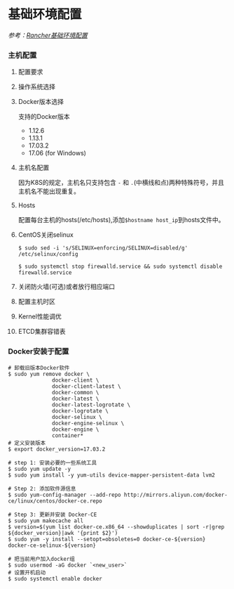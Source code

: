 # 基础环境配置

*参考：[Rancher基础环境配置](https://www.cnrancher.com/docs/rancher/v2.x/cn/installation/basic-environment-configuration/)*



### 主机配置

1. 配置要求

2. 操作系统选择

3. Docker版本选择

   支持的Docker版本

   - 1.12.6
   - 1.13.1
   - 17.03.2
   - 17.06 (for Windows)

4. 主机名配置

   因为K8S的规定，主机名只支持包含 `-` 和 `.`(中横线和点)两种特殊符号，并且主机名不能出现重复。

5. Hosts

   配置每台主机的hosts(/etc/hosts),添加`$hostname host_ip`到hosts文件中。

6. CentOS关闭selinux

   ```shell
   $ sudo sed -i 's/SELINUX=enforcing/SELINUX=disabled/g' /etc/selinux/config
   
   $ sudo systemctl stop firewalld.service && sudo systemctl disable firewalld.service

7. 关闭防火墙(可选)或者放行相应端口

8. 配置主机时区

9. Kernel性能调优

10. ETCD集群容错表



### Docker安装于配置

```shell
# 卸载旧版本Docker软件
$ sudo yum remove docker \
              docker-client \
              docker-client-latest \
              docker-common \
              docker-latest \
              docker-latest-logrotate \
              docker-logrotate \
              docker-selinux \
              docker-engine-selinux \
              docker-engine \
              container*
# 定义安装版本
$ export docker_version=17.03.2

# step 1: 安装必要的一些系统工具
$ sudo yum update -y
$ sudo yum install -y yum-utils device-mapper-persistent-data lvm2

# Step 2: 添加软件源信息
$ sudo yum-config-manager --add-repo http://mirrors.aliyun.com/docker-ce/linux/centos/docker-ce.repo

# Step 3: 更新并安装 Docker-CE
$ sudo yum makecache all
$ version=$(yum list docker-ce.x86_64 --showduplicates | sort -r|grep ${docker_version}|awk '{print $2}')
$ sudo yum -y install --setopt=obsoletes=0 docker-ce-${version} docker-ce-selinux-${version}

# 把当前用户加入docker组
$ sudo usermod -aG docker `<new_user>`
# 设置开机启动
$ sudo systemctl enable docker
```

